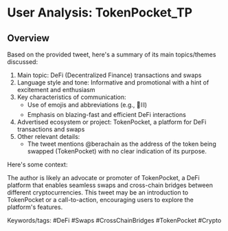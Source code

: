 # User Analysis: TokenPocket_TP

## Overview

Based on the provided tweet, here's a summary of its main topics/themes discussed:

1. Main topic: DeFi (Decentralized Finance) transactions and swaps
2. Language style and tone: Informative and promotional with a hint of excitement and enthusiasm
3. Key characteristics of communication:
	* Use of emojis and abbreviations (e.g., 🐻⛓️)
	* Emphasis on blazing-fast and efficient DeFi interactions
4. Advertised ecosystem or project: TokenPocket, a platform for DeFi transactions and swaps
5. Other relevant details:
	* The tweet mentions @berachain as the address of the token being swapped (TokenPocket) with no clear indication of its purpose.

Here's some context:

The author is likely an advocate or promoter of TokenPocket, a DeFi platform that enables seamless swaps and cross-chain bridges between different cryptocurrencies. This tweet may be an introduction to TokenPocket or a call-to-action, encouraging users to explore the platform's features.

Keywords/tags: #DeFi #Swaps #CrossChainBridges #TokenPocket #Crypto